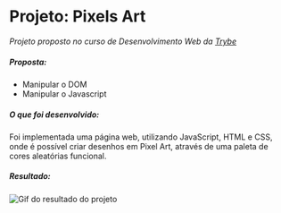 # Projeto: Pixels Art

_Projeto proposto no curso de Desenvolvimento Web da_ [_Trybe_](https://www.betrybe.com/)

##### Proposta:
-   Manipular o DOM
-   Manipular o Javascript

##### O que foi desenvolvido:
Foi implementada uma página web, utilizando JavaScript, HTML e CSS, onde é possível criar desenhos em Pixel Art, através de uma paleta de cores aleatórias funcional.

##### Resultado:
![Gif do resultado do projeto]()
